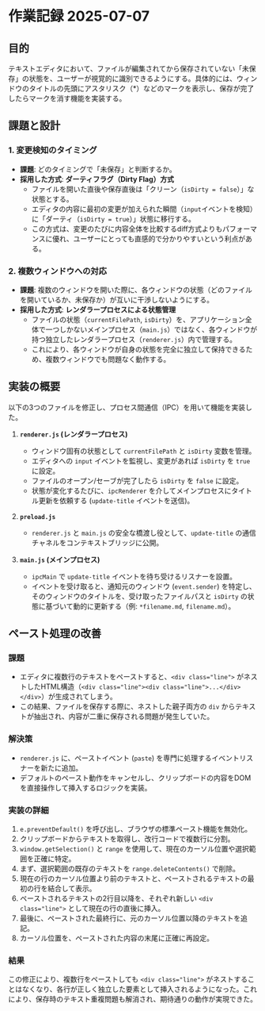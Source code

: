 # 作業記録 2025-07-07

## 目的

テキストエディタにおいて、ファイルが編集されてから保存されていない「未保存」の状態を、ユーザーが視覚的に識別できるようにする。具体的には、ウィンドウのタイトルの先頭にアスタリスク（*）などのマークを表示し、保存が完了したらマークを消す機能を実装する。

## 課題と設計

### 1. 変更検知のタイミング

- **課題**: どのタイミングで「未保存」と判断するか。
- **採用した方式**: **ダーティフラグ（Dirty Flag）方式**
  - ファイルを開いた直後や保存直後は「クリーン（`isDirty = false`）」な状態とする。
  - エディタの内容に最初の変更が加えられた瞬間（`input`イベントを検知）に「ダーティ（`isDirty = true`）」状態に移行する。
  - この方式は、変更のたびに内容全体を比較するdiff方式よりもパフォーマンスに優れ、ユーザーにとっても直感的で分かりやすいという利点がある。

### 2. 複数ウィンドウへの対応

- **課題**: 複数のウィンドウを開いた際に、各ウィンドウの状態（どのファイルを開いているか、未保存か）が互いに干渉しないようにする。
- **採用した方式**: **レンダラープロセスによる状態管理**
  - ファイルの状態（`currentFilePath`, `isDirty`）を、アプリケーション全体で一つしかないメインプロセス（`main.js`）ではなく、各ウィンドウが持つ独立したレンダラープロセス（`renderer.js`）内で管理する。
  - これにより、各ウィンドウが自身の状態を完全に独立して保持できるため、複数ウィンドウでも問題なく動作する。

## 実装の概要

以下の3つのファイルを修正し、プロセス間通信（IPC）を用いて機能を実装した。

1.  **`renderer.js` (レンダラープロセス)**
    - ウィンドウ固有の状態として `currentFilePath` と `isDirty` 変数を管理。
    - エディタへの `input` イベントを監視し、変更があれば `isDirty` を `true` に設定。
    - ファイルのオープン/セーブが完了したら `isDirty` を `false` に設定。
    - 状態が変化するたびに、`ipcRenderer` を介してメインプロセスにタイトル更新を依頼する (`update-title` イベントを送信)。

2.  **`preload.js`**
    - `renderer.js` と `main.js` の安全な橋渡し役として、`update-title` の通信チャネルをコンテキストブリッジに公開。

3.  **`main.js` (メインプロセス)**
    - `ipcMain` で `update-title` イベントを待ち受けるリスナーを設置。
    - イベントを受け取ると、通知元のウィンドウ (`event.sender`) を特定し、そのウィンドウのタイトルを、受け取ったファイルパスと `isDirty` の状態に基づいて動的に更新する（例: `*filename.md`, `filename.md`）。

## ペースト処理の改善

### 課題

- エディタに複数行のテキストをペーストすると、`<div class="line">` がネストしたHTML構造（`<div class="line"><div class="line">...</div></div>`）が生成されてしまう。
- この結果、ファイルを保存する際に、ネストした親子両方の `div` からテキストが抽出され、内容が二重に保存される問題が発生していた。

### 解決策

- `renderer.js` に、ペーストイベント (`paste`) を専門に処理するイベントリスナーを新たに追加。
- デフォルトのペースト動作をキャンセルし、クリップボードの内容をDOMを直接操作して挿入するロジックを実装。

### 実装の詳細

1.  `e.preventDefault()` を呼び出し、ブラウザの標準ペースト機能を無効化。
2.  クリップボードからテキストを取得し、改行コードで複数行に分割。
3.  `window.getSelection()` と `range` を使用して、現在のカーソル位置や選択範囲を正確に特定。
4.  まず、選択範囲の既存のテキストを `range.deleteContents()` で削除。
5.  現在の行のカーソル位置より前のテキストと、ペーストされるテキストの最初の行を結合して表示。
6.  ペーストされるテキストの2行目以降を、それぞれ新しい `<div class="line">` として現在の行の直後に挿入。
7.  最後に、ペーストされた最終行に、元のカーソル位置以降のテキストを追記。
8.  カーソル位置を、ペーストされた内容の末尾に正確に再設定。

### 結果

この修正により、複数行をペーストしても `<div class="line">` がネストすることはなくなり、各行が正しく独立した要素として挿入されるようになった。これにより、保存時のテキスト重複問題も解消され、期待通りの動作が実現できた。